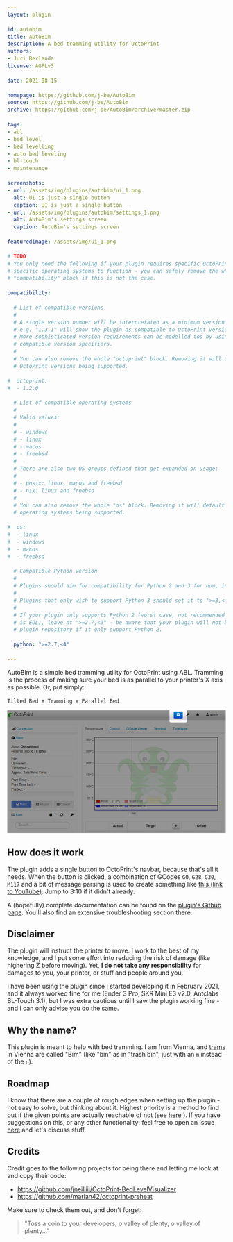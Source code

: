 ```yaml
---
layout: plugin

id: autobim
title: AutoBim
description: A bed tramming utility for OctoPrint
authors:
- Juri Berlanda
license: AGPLv3

date: 2021-08-15

homepage: https://github.com/j-be/AutoBim
source: https://github.com/j-be/AutoBim
archive: https://github.com/j-be/AutoBim/archive/master.zip

tags:
- abl
- bed level
- bed levelling
- auto bed leveling
- bl-touch
- maintenance

screenshots:
- url: /assets/img/plugins/autobim/ui_1.png
  alt: UI is just a single button
  caption: UI is just a single button
- url: /assets/img/plugins/autobim/settings_1.png
  alt: AutoBim's settings screen
  caption: AutoBim's settings screen

featuredimage: /assets/img/ui_1.png

# TODO
# You only need the following if your plugin requires specific OctoPrint versions or
# specific operating systems to function - you can safely remove the whole
# "compatibility" block if this is not the case.

compatibility:

  # List of compatible versions
  #
  # A single version number will be interpretated as a minimum version requirement,
  # e.g. "1.3.1" will show the plugin as compatible to OctoPrint versions 1.3.1 and up.
  # More sophisticated version requirements can be modelled too by using PEP440
  # compatible version specifiers.
  #
  # You can also remove the whole "octoprint" block. Removing it will default to all
  # OctoPrint versions being supported.

#  octoprint:
#  - 1.2.0

  # List of compatible operating systems
  #
  # Valid values:
  #
  # - windows
  # - linux
  # - macos
  # - freebsd
  #
  # There are also two OS groups defined that get expanded on usage:
  #
  # - posix: linux, macos and freebsd
  # - nix: linux and freebsd
  #
  # You can also remove the whole "os" block. Removing it will default to all
  # operating systems being supported.

#  os:
#  - linux
#  - windows
#  - macos
#  - freebsd

  # Compatible Python version
  #
  # Plugins should aim for compatibility for Python 2 and 3 for now, in which case the value should be ">=2.7,<4".
  #
  # Plugins that only wish to support Python 3 should set it to ">=3,<4".
  #
  # If your plugin only supports Python 2 (worst case, not recommended for newly developed plugins since Python 2
  # is EOL), leave at ">=2.7,<3" - be aware that your plugin will not be allowed to register on the
  # plugin repository if it only support Python 2.

  python: ">=2.7,<4"

---
```


AutoBim is a simple bed tramming utility for OctoPrint using ABL. Tramming is the process of making sure your bed is as
parallel to your printer's X axis as possible. Or, put simply:

`Tilted Bed + Tramming = Parallel Bed`

![The UI is just a single button - that's all it needs](/assets/img/plugins/autobim/ui_1.png)


## How does it work

The plugin adds a single button to OctoPrint's navbar, because that's all it needs. When the button is clicked, a
combination of GCodes `G0`, `G28`, `G30`, `M117` and a bit of message parsing is used to create something like
[this (link to YouTube)](https://www.youtube.com/watch?v=iXtuS8pXz94&start=190). Jump to 3:10 if it didn't already.

A (hopefully) complete documentation can be found on the [plugin's Github page](https://github.com/j-be/AutoBim). You'll
also find an extensive troubleshooting section there.

## Disclaimer

The plugin will instruct the printer to move. I work to the best of my knowledge, and I put some effort into reducing
the risk of damage (like highering Z before moving). Yet, **I do not take any responsibility** for damages to you, your
printer, or stuff and people around you.

I have been using the plugin since I started developing it in February 2021, and it always worked fine for me (Ender 3
Pro, SKR Mini E3 v2.0, Antclabs BL-Touch 3.1), but I was extra cautious until I saw the plugin working fine - and I can
only advise you do the same.

## Why the name?

This plugin is meant to help with bed tramming. I am from Vienna, and [trams](https://en.wikipedia.org/wiki/Tram) in
Vienna are called "Bim" (like "bin" as in "trash bin", just with an `m` instead of the `n`).

## Roadmap

I know that there are a couple of rough edges when setting up the plugin - not easy to solve, but thinking about it.
Highest priority is a method to find out if the given points are actually reachable of not (see
[here](https://github.com/j-be/AutoBim#works-fine-on-the-first-or-first-and-second-corner-display-says-ok-moving-to-next-but-nothing-happens)
). If you have suggestions on this, or any other functionality: feel free to open an issue
[here](https://github.com/j-be/AutoBim) and let's discuss stuff.

## Credits

Credit goes to the following projects for being there and letting me look at and copy their code:

* https://github.com/jneilliii/OctoPrint-BedLevelVisualizer
* https://github.com/marian42/octoprint-preheat

Make sure to check them out, and don't forget:

> "Toss a coin to your developers, o valley of plenty, o valley of plenty..."
